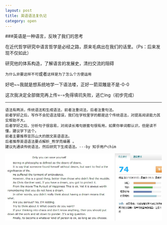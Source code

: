 ```yaml
---
layout: post
title: 英语语法复仇记
category: open
---
```

###英语是一种语言，反映了我们的思考

在近代哲学研究中语言哲学是必经之路，原来毛病出在我们的话里。（Ps：后来发现不仅如此）

研究他的体系构造，了解语言的发展史，清扫交流的阻碍

 `为什么非要这样不可`或者`这样是为了怎么个方便运用`

 好吧~~我就是想系统地学一下语法喽，正好一箭双雕是不是-0-0

 这次我决定全部做完再上传=-=免得填坑失败，逃亡ing（初步完成）

---
```
语法有两派，传统语法和生成语法，前者注重词法，后者注重句法。
前者学好之后，写作不会犯语法错误，我们在学校里学的都是这个传统语法，对提高阅读能力其实帮助不大。
后者学好之后，分析句子很容易，对阅读长难句嵌套句很有用，如果你单词都认识，但是读不懂，建议学下这个。
前者主要推荐亚历山大的朗文英语语法。
后者推荐英语语法要点解析_熊学亮编著 。
建议先通读传统语法，然后研究下生成语法。---by 知乎用户chim
```

 <img class="cover" src="/images/2014/10/20141020234105.jpg" />

